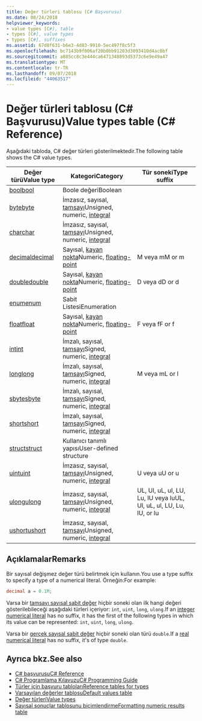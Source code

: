 ```yaml
---
title: Değer türleri tablosu (C# Başvurusu)
ms.date: 08/24/2018
helpviewer_keywords:
- value types [C#], table
- types [C#], value types
- types [C#], suffixes
ms.assetid: 67d8f631-b6e3-4d83-9910-5ec497f8c5f3
ms.openlocfilehash: bc7143b9f006af20b0bb91203d3093410d4ac0bf
ms.sourcegitcommit: a885cc8c3e444ca6471348893d5373c6e9e49a47
ms.translationtype: MT
ms.contentlocale: tr-TR
ms.lasthandoff: 09/07/2018
ms.locfileid: "44063517"
---
```

# <a name="value-types-table-c-reference"></a><span data-ttu-id="359a8-102">Değer türleri tablosu (C# Başvurusu)</span><span class="sxs-lookup"><span data-stu-id="359a8-102">Value types table (C# Reference)</span></span>

<span data-ttu-id="359a8-103">Aşağıdaki tabloda, C# değer türleri gösterilmektedir.</span><span class="sxs-lookup"><span data-stu-id="359a8-103">The following table shows the C# value types.</span></span>  
  
|<span data-ttu-id="359a8-104">Değer türü</span><span class="sxs-lookup"><span data-stu-id="359a8-104">Value type</span></span>|<span data-ttu-id="359a8-105">Kategori</span><span class="sxs-lookup"><span data-stu-id="359a8-105">Category</span></span>|<span data-ttu-id="359a8-106">Tür soneki</span><span class="sxs-lookup"><span data-stu-id="359a8-106">Type suffix</span></span>|  
|----------------|--------------|-----------------|  
|[<span data-ttu-id="359a8-107">bool</span><span class="sxs-lookup"><span data-stu-id="359a8-107">bool</span></span>](bool.md)|<span data-ttu-id="359a8-108">Boole değeri</span><span class="sxs-lookup"><span data-stu-id="359a8-108">Boolean</span></span>||  
|[<span data-ttu-id="359a8-109">byte</span><span class="sxs-lookup"><span data-stu-id="359a8-109">byte</span></span>](byte.md)|<span data-ttu-id="359a8-110">İmzasız, sayısal, [tamsayı](integral-types-table.md)</span><span class="sxs-lookup"><span data-stu-id="359a8-110">Unsigned, numeric, [integral](integral-types-table.md)</span></span>||  
|[<span data-ttu-id="359a8-111">char</span><span class="sxs-lookup"><span data-stu-id="359a8-111">char</span></span>](char.md)|<span data-ttu-id="359a8-112">İmzasız, sayısal, [tamsayı](integral-types-table.md)</span><span class="sxs-lookup"><span data-stu-id="359a8-112">Unsigned, numeric, [integral](integral-types-table.md)</span></span>||  
|[<span data-ttu-id="359a8-113">decimal</span><span class="sxs-lookup"><span data-stu-id="359a8-113">decimal</span></span>](decimal.md)|<span data-ttu-id="359a8-114">Sayısal, [kayan nokta](floating-point-types-table.md)</span><span class="sxs-lookup"><span data-stu-id="359a8-114">Numeric, [floating-point](floating-point-types-table.md)</span></span>|<span data-ttu-id="359a8-115">M veya m</span><span class="sxs-lookup"><span data-stu-id="359a8-115">M or m</span></span>|  
|[<span data-ttu-id="359a8-116">double</span><span class="sxs-lookup"><span data-stu-id="359a8-116">double</span></span>](double.md)|<span data-ttu-id="359a8-117">Sayısal, [kayan nokta](floating-point-types-table.md)</span><span class="sxs-lookup"><span data-stu-id="359a8-117">Numeric, [floating-point](floating-point-types-table.md)</span></span>|<span data-ttu-id="359a8-118">D veya d</span><span class="sxs-lookup"><span data-stu-id="359a8-118">D or d</span></span>|  
|[<span data-ttu-id="359a8-119">enum</span><span class="sxs-lookup"><span data-stu-id="359a8-119">enum</span></span>](enum.md)|<span data-ttu-id="359a8-120">Sabit Listesi</span><span class="sxs-lookup"><span data-stu-id="359a8-120">Enumeration</span></span>||  
|[<span data-ttu-id="359a8-121">float</span><span class="sxs-lookup"><span data-stu-id="359a8-121">float</span></span>](float.md)|<span data-ttu-id="359a8-122">Sayısal, [kayan nokta](floating-point-types-table.md)</span><span class="sxs-lookup"><span data-stu-id="359a8-122">Numeric, [floating-point](floating-point-types-table.md)</span></span>|<span data-ttu-id="359a8-123">F veya f</span><span class="sxs-lookup"><span data-stu-id="359a8-123">F or f</span></span>|  
|[<span data-ttu-id="359a8-124">int</span><span class="sxs-lookup"><span data-stu-id="359a8-124">int</span></span>](int.md)|<span data-ttu-id="359a8-125">İmzalı, sayısal, [tamsayı](integral-types-table.md)</span><span class="sxs-lookup"><span data-stu-id="359a8-125">Signed, numeric, [integral](integral-types-table.md)</span></span>||  
|[<span data-ttu-id="359a8-126">long</span><span class="sxs-lookup"><span data-stu-id="359a8-126">long</span></span>](long.md)|<span data-ttu-id="359a8-127">İmzalı, sayısal, [tamsayı](integral-types-table.md)</span><span class="sxs-lookup"><span data-stu-id="359a8-127">Signed, numeric, [integral](integral-types-table.md)</span></span>|<span data-ttu-id="359a8-128">M veya m</span><span class="sxs-lookup"><span data-stu-id="359a8-128">L or l</span></span>|  
|[<span data-ttu-id="359a8-129">sbyte</span><span class="sxs-lookup"><span data-stu-id="359a8-129">sbyte</span></span>](sbyte.md)|<span data-ttu-id="359a8-130">İmzalı, sayısal, [tamsayı](integral-types-table.md)</span><span class="sxs-lookup"><span data-stu-id="359a8-130">Signed, numeric, [integral](integral-types-table.md)</span></span>||  
|[<span data-ttu-id="359a8-131">short</span><span class="sxs-lookup"><span data-stu-id="359a8-131">short</span></span>](short.md)|<span data-ttu-id="359a8-132">İmzalı, sayısal, [tamsayı](integral-types-table.md)</span><span class="sxs-lookup"><span data-stu-id="359a8-132">Signed, numeric, [integral](integral-types-table.md)</span></span>||  
|[<span data-ttu-id="359a8-133">struct</span><span class="sxs-lookup"><span data-stu-id="359a8-133">struct</span></span>](struct.md)|<span data-ttu-id="359a8-134">Kullanıcı tanımlı yapısı</span><span class="sxs-lookup"><span data-stu-id="359a8-134">User-defined structure</span></span>||  
|[<span data-ttu-id="359a8-135">uint</span><span class="sxs-lookup"><span data-stu-id="359a8-135">uint</span></span>](uint.md)|<span data-ttu-id="359a8-136">İmzasız, sayısal, [tamsayı](integral-types-table.md)</span><span class="sxs-lookup"><span data-stu-id="359a8-136">Unsigned, numeric, [integral](integral-types-table.md)</span></span>|<span data-ttu-id="359a8-137">U veya u</span><span class="sxs-lookup"><span data-stu-id="359a8-137">U or u</span></span>|  
|[<span data-ttu-id="359a8-138">ulong</span><span class="sxs-lookup"><span data-stu-id="359a8-138">ulong</span></span>](ulong.md)|<span data-ttu-id="359a8-139">İmzasız, sayısal, [tamsayı](integral-types-table.md)</span><span class="sxs-lookup"><span data-stu-id="359a8-139">Unsigned, numeric, [integral](integral-types-table.md)</span></span>|<span data-ttu-id="359a8-140">UL, Ul, uL, ul, LU, Lu, lU veya lu</span><span class="sxs-lookup"><span data-stu-id="359a8-140">UL, Ul, uL, ul, LU, Lu, lU, or lu</span></span>|  
|[<span data-ttu-id="359a8-141">ushort</span><span class="sxs-lookup"><span data-stu-id="359a8-141">ushort</span></span>](ushort.md)|<span data-ttu-id="359a8-142">İmzasız, sayısal, [tamsayı](integral-types-table.md)</span><span class="sxs-lookup"><span data-stu-id="359a8-142">Unsigned, numeric, [integral](integral-types-table.md)</span></span>||  

## <a name="remarks"></a><span data-ttu-id="359a8-143">Açıklamalar</span><span class="sxs-lookup"><span data-stu-id="359a8-143">Remarks</span></span>

<span data-ttu-id="359a8-144">Bir sayısal değişmez değer türü belirtmek için kullanın.</span><span class="sxs-lookup"><span data-stu-id="359a8-144">You use a type suffix to specify a type of a numerical literal.</span></span> <span data-ttu-id="359a8-145">Örneğin:</span><span class="sxs-lookup"><span data-stu-id="359a8-145">For example:</span></span>

```csharp
decimal a = 0.1M;
```

<span data-ttu-id="359a8-146">Varsa bir [tamsayı sayısal sabit değer](/dotnet/csharp/language-reference/language-specification/lexical-structure#integer-literals) hiçbir soneki olan ilk hangi değeri gösterilebileceği aşağıdaki türleri içeriyor: `int`, `uint`, `long`, `ulong`.</span><span class="sxs-lookup"><span data-stu-id="359a8-146">If an [integer numerical literal](/dotnet/csharp/language-reference/language-specification/lexical-structure#integer-literals) has no suffix, it has the first of the following types in which its value can be represented: `int`, `uint`, `long`, `ulong`.</span></span>

<span data-ttu-id="359a8-147">Varsa bir [gerçek sayısal sabit değer](/dotnet/csharp/language-reference/language-specification/lexical-structure#real-literals) hiçbir soneki olan türü `double`.</span><span class="sxs-lookup"><span data-stu-id="359a8-147">If a [real numerical literal](/dotnet/csharp/language-reference/language-specification/lexical-structure#real-literals) has no suffix, it's of type `double`.</span></span>

## <a name="see-also"></a><span data-ttu-id="359a8-148">Ayrıca bkz.</span><span class="sxs-lookup"><span data-stu-id="359a8-148">See also</span></span>

- [<span data-ttu-id="359a8-149">C# başvurusu</span><span class="sxs-lookup"><span data-stu-id="359a8-149">C# Reference</span></span>](../index.md)
- [<span data-ttu-id="359a8-150">C# Programlama Kılavuzu</span><span class="sxs-lookup"><span data-stu-id="359a8-150">C# Programming Guide</span></span>](../../programming-guide/index.md)
- [<span data-ttu-id="359a8-151">Türler için başvuru tabloları</span><span class="sxs-lookup"><span data-stu-id="359a8-151">Reference tables for types</span></span>](reference-tables-for-types.md)
- [<span data-ttu-id="359a8-152">Varsayılan değerler tablosu</span><span class="sxs-lookup"><span data-stu-id="359a8-152">Default values table</span></span>](default-values-table.md)
- [<span data-ttu-id="359a8-153">Değer türleri</span><span class="sxs-lookup"><span data-stu-id="359a8-153">Value types</span></span>](value-types.md)
- [<span data-ttu-id="359a8-154">Sayısal sonuçlar tablosunu biçimlendirme</span><span class="sxs-lookup"><span data-stu-id="359a8-154">Formatting numeric results table</span></span>](formatting-numeric-results-table.md)
